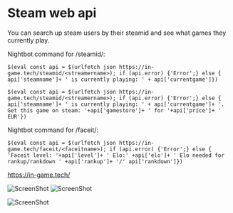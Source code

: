 # Steam web api

You can search up steam users by their steamid and see what games they currently play.


Nightbot command for /steamid/: 

`$(eval const api = $(urlfetch json https://in-game.tech/steamid/<streamername>); if (api.error) {'Error';} else { api['steamname']+ ' is currently playing: ' + api['currentgame']})`


`$(eval const api = $(urlfetch json https://in-game.tech/steamid/<streamername>); if (api.error) {'Error';} else { api['steamname']+ ' is currently playing: ' + api['currentgame']+ '. Get this game on steam: '+api['gamestore']+ ' for '+api['price']+ ' EUR'})`
 
 Nightbot command for /faceit/: 

`$(eval const api = $(urlfetch json https://in-game.tech/faceit/<faceitname>); if (api.error) {'Error';} else { 'Faceit level: '+api['level']+ ' Elo:' +api['elo']+ ' Elo needed for rankup/rankdown ' +api['rankup']+ '/' api['rankdown']})`






 https://in-game.tech/
  
![ScreenShot](https://i.imgur.com/WstFmXE.png)
![ScreenShot](https://i.imgur.com/xPlT9nl.png)

![ScreenShot](https://i.imgur.com/hfnpRAQ.png)

